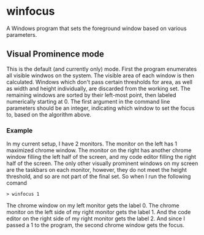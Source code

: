 # winfocus
A Windows program that sets the foreground window based on various parameters.

## Visual Prominence mode
This is the default (and currently only) mode. First the program enumerates all visible windwos on the system.
The visible area of each window is then calculated. Windows which don't pass certain thresholds for area, as well as width and height individually,
are discarded from the working set. The remaining windows are sorted by their left-most point, then labeled numerically starting at 0.
The first argument in the command line parameters should be an integer, indicating which window to set the focus to, based on the algorithm above.

### Example
In my current setup, I have 2 monitors. The monitor on the left has 1 maximized chrome window. The monitor on the right has another chrome window
filling the left half of the screen, and my code editor filling the right half of the screen. The only other visually prominent windows on my screen
are the taskbars on each monitor, however, they do not meet the height threshold, and so are not part of the final set. So when I run the following
comand

    > winfocus 1
    
The chrome window on my left monitor gets the label 0. The chrome monitor on the left side of my right monitor gets the label 1. And the code editor
on the right side of my right monitor gets the label 2. And since I passed a 1 to the program, the second chrome window gets the focus.
